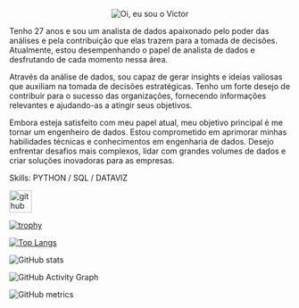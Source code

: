 <p align="center">
  <img src="https://github.com/Vbritsx/Vbritsx/main/assets/header-github.gif" alt="Oi, eu sou o Victor">
</p>


Tenho 27 anos e sou um analista de dados apaixonado pelo poder das análises e pela contribuição que elas trazem para a tomada de decisões. Atualmente, estou desempenhando o papel de analista de dados e desfrutando de cada momento nessa área.

Através da análise de dados, sou capaz de gerar insights e ideias valiosas que auxiliam na tomada de decisões estratégicas. Tenho um forte desejo de contribuir para o sucesso das organizações, fornecendo informações relevantes e ajudando-as a atingir seus objetivos.

Embora esteja satisfeito com meu papel atual, meu objetivo principal é me tornar um engenheiro de dados. Estou comprometido em aprimorar minhas habilidades técnicas e conhecimentos em engenharia de dados. Desejo enfrentar desafios mais complexos, lidar com grandes volumes de dados e criar soluções inovadoras para as empresas.

Skills: PYTHON / SQL / DATAVIZ



[<img src='https://cdn.jsdelivr.net/npm/simple-icons@3.0.1/icons/github.svg' alt='github' height='40'>](https://github.com/Vbritsx)  

[![trophy](https://github-profile-trophy.vercel.app/?username=Vbritsx)](https://github.com/ryo-ma/github-profile-trophy)

[![Top Langs](https://github-readme-stats.vercel.app/api/top-langs/?username=Vbritsx)](https://github.com/anuraghazra/github-readme-stats)

![GitHub stats](https://github-readme-stats.vercel.app/api?username=Vbritsx&show_icons=true)  

![GitHub Activity Graph](https://activity-graph.herokuapp.com/graph?username=Vbritsx)  

![GitHub metrics](https://metrics.lecoq.io/Vbritsx)  

